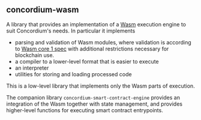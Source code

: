 ## concordium-wasm

A library that provides an implementation of a [Wasm](https://webassembly.org/)
execution engine to suit Concordium's needs. In particular it implements
- parsing and validation of Wasm modules, where validation is according to [Wasm core 1 spec](https://www.w3.org/TR/2019/REC-wasm-core-1-20191205/) with additional restrictions necessary for blockchain use.
- a compiler to a lower-level format that is easier to execute
- an interpreter
- utilities for storing and loading processed code

This is a low-level library that implements only the Wasm parts of execution.

The companion library `concordium-smart-contract-engine` provides an integration
of the Wasm together with state management, and provides higher-level functions
for executing smart contract entrypoints.
